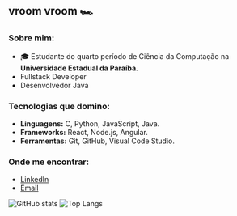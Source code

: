 ## vroom vroom 🏎️

### Sobre mim:
- 🎓 Estudante do quarto período de Ciência da Computação na **Universidade Estadual da Paraíba**.
- Fullstack Developer
- Desenvolvedor Java

### Tecnologias que domino:
- **Linguagens:** C, Python, JavaScript, Java.
- **Frameworks:** React, Node.js, Angular.
- **Ferramentas:** Git, GitHub, Visual Code Studio.

### Onde me encontrar:
- [LinkedIn](https://www.linkedin.com/in/pedro-bryan-andrade-da-costa-434121331/)
- [Email](mailto:bryanandrade236@gmail.com)

![GitHub stats](https://github-readme-stats.vercel.app/api?username=y2ppi&theme=dracula)
![Top Langs](https://github-readme-stats.vercel.app/api/top-langs/?username=y2ppi&layout=compact&theme=dracula)
